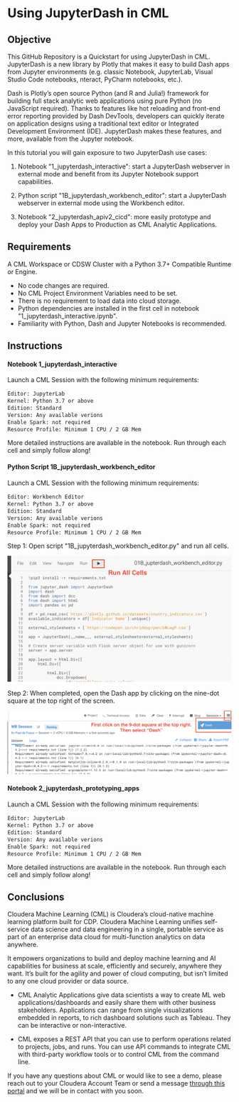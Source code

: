 # Using JupyterDash in CML

## Objective

This GitHub Repository is a Quickstart for using JupyterDash in CML. JupyterDash is a new library by Plotly that makes it easy to build Dash apps from Jupyter environments (e.g. classic Notebook, JupyterLab, Visual Studio Code notebooks, nteract, PyCharm notebooks, etc.).

Dash is Plotly’s open source Python (and R and Julia!) framework for building full stack analytic web applications using pure Python (no JavaScript required). Thanks to features like hot reloading and front-end error reporting provided by Dash DevTools, developers can quickly iterate on application designs using a traditional text editor or Integrated Development Environment (IDE). JupyterDash makes these features, and more, available from the Jupyter notebook.

In this tutorial you will gain exposure to two JupyterDash use cases:

1. Notebook "1_jupyterdash_interactive": start a JupyterDash webserver in external mode and benefit from its Jupyter Notebook support capabilities.

2. Python script "1B_jupyterdash_workbench_editor": start a JupyterDash webserver in external mode using the Workbench editor.

3. Notebook "2_jupyterdash_apiv2_cicd": more easily prototype and deploy your Dash Apps to Production as CML Analytic Applications.

## Requirements

A CML Workspace or CDSW Cluster with a Python 3.7+ Compatible Runtime or Engine.

* No code changes are required.
* No CML Project Environment Variables need to be set.
* There is no requirement to load data into cloud storage.
* Python dependencies are installed in the first cell in notebook "1_jupyterdash_interactive.ipynb".
* Familiarity with Python, Dash and Jupyter Notebooks is recommended.

## Instructions

#### Notebook 1_jupyterdash_interactive

Launch a CML Session with the following minimum requirements:

```
Editor: JupyterLab
Kernel: Python 3.7 or above
Edition: Standard
Version: Any available verions
Enable Spark: not required
Resource Profile: Minimum 1 CPU / 2 GB Mem
```

More detailed instructions are available in the notebook. Run through each cell and simply follow along!

#### Python Script 1B_jupyterdash_workbench_editor

Launch a CML Session with the following minimum requirements:

```
Editor: Workbench Editor
Kernel: Python 3.7 or above
Edition: Standard
Version: Any available verions
Enable Spark: not required
Resource Profile: Minimum 1 CPU / 2 GB Mem
```

Step 1: Open script "1B_jupyterdash_workbench_editor.py" and run all cells.

![title](img/step5.png)

Step 2: When completed, open the Dash app by clicking on the nine-dot square at the top right of the screen.

![title](img/step6.png)

#### Notebook 2_jupyterdash_prototyping_apps

Launch a CML Session with the following minimum requirements:

```
Editor: JupyterLab
Kernel: Python 3.7 or above
Edition: Standard
Version: Any available verions
Enable Spark: not required
Resource Profile: Minimum 1 CPU / 2 GB Mem
```

More detailed instructions are available in the notebook. Run through each cell and simply follow along!


## Conclusions

Cloudera Machine Learning (CML) is Cloudera’s cloud-native machine learning platform built for CDP. Cloudera Machine Learning unifies self-service data science and data engineering in a single, portable service as part of an enterprise data cloud for multi-function analytics on data anywhere.

It empowers organizations to build and deploy machine learning and AI capabilities for business at scale, efficiently and securely, anywhere they want. It’s built for the agility and power of cloud computing, but isn’t limited to any one cloud provider or data source.

* CML Analytic Applications give data scientists a way to create ML web applications/dashboards and easily share them with other business stakeholders. Applications can range from single visualizations embedded in reports, to rich dashboard solutions such as Tableau. They can be interactive or non-interactive.

* CML exposes a REST API that you can use to perform operations related to projects, jobs, and runs. You can use API commands to integrate CML with third-party workflow tools or to control CML from the command line.

If you have any questions about CML or would like to see a demo, please reach out to your Cloudera Account Team or send a message [through this portal](https://www.cloudera.com/contact-sales.html) and we will be in contact with you soon.

